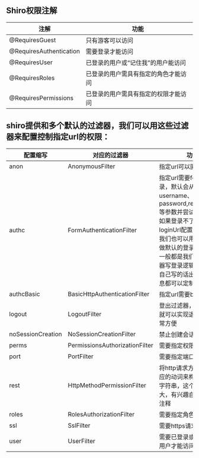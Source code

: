 ## Shiro权限注解
| 注解 | 功能 |
| ---- | ---- |
| @RequiresGuest | 只有游客可以访问 |
| @RequiresAuthentication | 需要登录才能访问 |
|  @RequiresUser	            | 已登录的用户或“记住我”的用户能访问 | 
|  @RequiresRoles	   |      已登录的用户需具有指定的角色才能访问 | 
|  @RequiresPermissions	 |    已登录的用户需具有指定的权限才能访问 | 

## shiro提供和多个默认的过滤器，我们可以用这些过滤器来配置控制指定url的权限：

| 配置缩写 | 对应的过滤器 | 功能 |
| ---- | ---- | ---- |
|  anon	| AnonymousFilter | 	指定url可以匿名访问 | 
|  authc	| FormAuthenticationFilter | 	指定url需要form表单登录，默认会从请求中获取username、password,rememberMe等参数并尝试登录，<br/>如果登录不了就会跳转到loginUrl配置的路径。<br/>我们也可以用这个过滤器做默认的登录逻辑，但是一般都是我们自己在控制器写登录逻辑的，<br/>自己写的话出错返回的信息都可以定制嘛。 | 
|  authcBasic	|  BasicHttpAuthenticationFilter | 	指定url需要basic登录 | 
|  logout	| LogoutFilter | 	登出过滤器，配置指定url就可以实现退出功能，非常方便 | 
|  noSessionCreation	| NoSessionCreationFilter | 	禁止创建会话 | 
|  perms	|  PermissionsAuthorizationFilter | 	需要指定权限才能访问 | 
|  port	|  PortFilter | 	需要指定端口才能访问 | 
|  rest	|  HttpMethodPermissionFilter | 	将http请求方法转化成相应的动词来构造一个权限字符串，这个感觉意义不大，有兴趣自己看源码的注释 | 
|  roles	|  RolesAuthorizationFilter | 	需要指定角色才能访问| 
|  ssl	|  SslFilter | 	需要https请求才能访问 | 
|  user	|  UserFilter | 	需要已登录或“记住我”的用户才能访问 | 